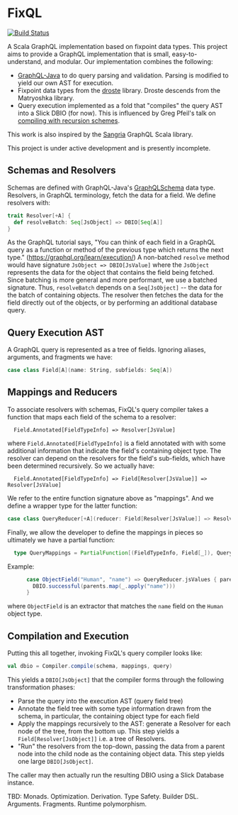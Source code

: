 # FixQL
[![Build Status](https://travis-ci.org/Iterable/fixql.svg?branch=master)](https://travis-ci.org/Iterable/fixql)

A Scala GraphQL implementation based on fixpoint data types. This project aims to provide a GraphQL implementation that is small, easy-to-understand, and modular. Our implementation combines the following:
- [GraphQL-Java][1] to do query parsing and validation. Parsing is modified to yield our own AST for execution.
- Fixpoint data types from the [droste][2] library. Droste descends from the Matryoshka library.
- Query execution implemented as a fold that "compiles" the query AST into a Slick DBIO (for now). This is influenced by Greg Pfeil's talk on [compiling with recursion schemes][3].

This work is also inspired by the [Sangria][4] GraphQL Scala library.

This project is under active development and is presently incomplete.

## Schemas and Resolvers

Schemas are defined with GraphQL-Java's [GraphQLSchema][5] data type. Resolvers, in GraphQL terminology, fetch the data for a field. We define resolvers with:

```scala
trait Resolver[+A] {
  def resolveBatch: Seq[JsObject] => DBIO[Seq[A]]
}
```

As the GraphQL tutorial says, "You can think of each field in a GraphQL query as a function or method of the previous type which returns the next type." (https://graphql.org/learn/execution/) A non-batched `resolve` method would have signature `JsObject => DBIO[JsValue]` where the `JsObject` represents the data for the object that contains the field being fetched. Since batching is more general and more performant, we use a batched signature. Thus, `resolveBatch`  depends on a `Seq[JsObject]` -- the data for the batch of containing objects. The resolver then fetches the data for the field directly out of the objects, or by performing an additional database query.

## Query Execution AST

A GraphQL query is represented as a tree of fields. Ignoring aliases, arguments, and fragments we have:

```scala
case class Field[A](name: String, subfields: Seq[A])
```

## Mappings and Reducers

To associate resolvers with schemas, FixQL's query compiler takes a function that maps each field of the schema to a resolver:
```
  Field.Annotated[FieldTypeInfo] => Resolver[JsValue]
```

where `Field.Annotated[FieldTypeInfo]` is a field annotated with with some additional information that indicate the field's containing object type. The resolver can depend on the resolvers for the field's sub-fields, which have been determined recursively. So we actually have:

```
  Field.Annotated[FieldTypeInfo] => Field[Resolver[JsValue]] => Resolver[JsValue]
```

We refer to the entire function signature above as "mappings". And we define a wrapper type for the latter function:
 
```scala
case class QueryReducer[+A](reducer: Field[Resolver[JsValue]] => Resolver[A])
```

Finally, we allow the developer to define the mappings in pieces so ultimately we have a partial function:

```scala
  type QueryMappings = PartialFunction[(FieldTypeInfo, Field[_]), QueryReducer[JsValue]]
```

Example:

```scala
      case ObjectField("Human", "name") => QueryReducer.jsValues { parents =>
        DBIO.successful(parents.map(_.apply("name")))
      }
```

where `ObjectField` is an extractor that matches the `name` field on the `Human` object type.

## Compilation and Execution

Putting this all together, invoking FixQL's query compiler looks like:

```scala
val dbio = Compiler.compile(schema, mappings, query)
```

This yields a `DBIO[JsObject]` that the compiler forms through the following transformation phases:
- Parse the query into the execution AST (query field tree)
- Annotate the field tree with some type information drawn from the schema, in particular, the containing object type for each field
- Apply the mappings recursively to the AST: generate a Resolver for each node of the tree, from the bottom up. This step yields a `Field[Resolver[JsObject]]` i.e. a tree of Resolvers.
- "Run" the resolvers from the top-down, passing the data from a parent node into the child node as the containing object data. This step yields one large `DBIO[JsObject]`.

The caller may then actually run the resulting DBIO using a Slick Database instance.

TBD: Monads. Optimization. Derivation. Type Safety. Builder DSL. Arguments. Fragments. Runtime polymorphism.

[1]: https://www.graphql-java.com/
[2]: https://github.com/higherkindness/droste
[3]: https://github.com/sellout/recursion-scheme-talk/blob/master/nanopass-compiler-talk.org
[4]: https://sangria-graphql.org/
[5]: https://www.graphql-java.com/documentation/v12/schema/
